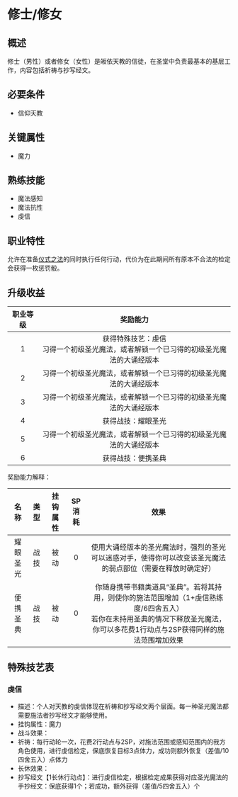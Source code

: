# 修士/修女

## 概述

修士（男性）或者修女（女性）是皈依天教的信徒，在圣堂中负责最基本的基层工作，内容包括祈祷与抄写经文。

## 必要条件

* 信仰天教

## 关键属性

* 魔力

## 熟练技能

* 魔法感知
* 魔法抗性
* 虔信
  
## 职业特性

允许在准备<a href="/rules/V4.x rules/8·magic/#仪式之法" target="_blank">仪式之法</a>的同时执行任何行动，代价为在此期间所有原本不合法的检定会获得一枚惩罚骰。

## 升级收益

职业等级|奖励能力
:--:|:--:
1|获得特殊技艺：虔信<br>习得一个初级圣光魔法，或者解锁一个已习得的初级圣光魔法的大诵经版本
2|习得一个初级圣光魔法，或者解锁一个已习得的初级圣光魔法的大诵经版本
3|习得一个初级圣光魔法，或者解锁一个已习得的初级圣光魔法的大诵经版本
4|获得战技：耀眼圣光
5|习得一个初级圣光魔法，或者解锁一个已习得的初级圣光魔法的大诵经版本
6|获得战技：便携圣典

奖励能力解释：

名称|类型|挂钩属性|SP消耗|效果
:--:|:--:|:--:|:--:|:--:
耀眼圣光|战技|被动|0|使用大诵经版本的圣光魔法时，强烈的圣光可以迷惑对手，使得你可以改变该圣光魔法的弱点部位（需要在释放时确定好）
便携圣典|战技|被动|0|你随身携带书籍类道具“圣典”。若将其持用，则使你的施法范围增加（1+虔信熟练度/6四舍五入）<br>若你在未持用圣典的情况下释放圣光魔法，你可以多花费1行动点与2SP获得同样的施法范围增加效果

## 特殊技艺表

### 虔信

* 描述：个人对天教的虔信体现在祈祷和抄写经文两个层面。每一种圣光魔法都需要施法者抄写经文才能够使用。
* 挂钩属性：魔力
* 战斗效果：
* 祈祷：每行动轮一次，花费2行动点与2SP，对施法范围或感知范围内的我方角色使用，进行虔信检定，保底恢复目标3点体力，成功则额外恢复（差值/10四舍五入）点体力
* 长休效果：
* 抄写经文【1长休行动点】：进行虔信检定，根据检定成果获得对应圣光魔法的手抄经文：保底获得1个；若成功，额外获得（差值/5四舍五入）个